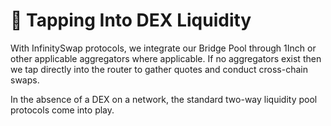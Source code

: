 # 🏦 Tapping Into DEX Liquidity

With InfinitySwap protocols, we integrate our Bridge Pool through 1Inch or other applicable aggregators where applicable. If no aggregators exist then we tap directly into the router to gather quotes and conduct cross-chain swaps.

In the absence of a DEX on a network, the standard two-way liquidity pool protocols come into play.
